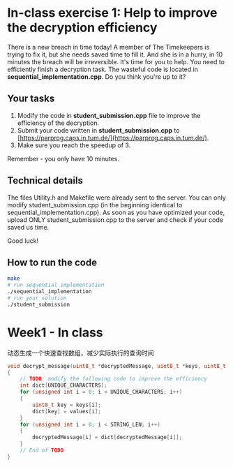 # In-class exercise 1: Help to improve the decryption efficiency

There is a new breach in time today! A member of The Timekeepers is trying to fix it, but she needs saved time to fill it. And she is in a hurry, in 10 minutes the breach will be irreversible. It's time for you to help. You need to efficiently finish a decryption task. The wasteful code is located in **sequential_implementation.cpp**. Do you think you're up to it? 

## Your tasks
1. Modify the code in **student_submission.cpp** file to improve the efficiency of the decryption.
2. Submit your code written in **student_submission.cpp** to [https://parprog.caps.in.tum.de/](https://parprog.caps.in.tum.de/).
3. Make sure you reach the speedup of 3.

Remember - you only have 10 minutes.

## Technical details
The files Utility.h and Makefile were already sent to the server. You can only modify student_submission.cpp (in the beginning identical to sequential_implementation.cpp). As soon as you have optimized your code, upload ONLY student_submission.cpp to the server and check if your code saved us time.

Good luck! 

## How to run the code

```bash
make
# run sequential implementation
./sequential_implementation
# run your solution
./student_submission
```

# Week1 - In class

动态生成一个快速查找数组，减少实际执行的查询时间

```cpp
void decrypt_message(uint8_t *decryptedMessage, uint8_t *keys, uint8_t *values)
{
    // TODO: modify the following code to improve the efficiency
    int dict[UNIQUE_CHARACTERS];
    for (unsigned int i = 0; i < UNIQUE_CHARACTERS; i++)
    {
        uint8_t key = keys[i];
        dict[key] = values[i];
    }
    for (unsigned int i = 0; i < STRING_LEN; i++)
    {
        decryptedMessage[i] = dict[decryptedMessage[i]];
    }
    // End of TODO
}
```

